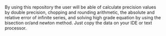 By using this repository the user will be able of calculate precision values by double precision, chopping and rounding arithmetic, the absolute and relative error of infinite series, and solving high grade equation by using the bisection or/and newton method.
Just copy the data on your IDE or text processor.

